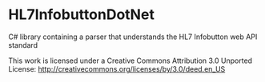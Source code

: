 HL7InfobuttonDotNet
===================

C# library containing a parser that understands the HL7 Infobutton web API standard

This work is licensed under a Creative Commons Attribution 3.0 Unported License:
http://creativecommons.org/licenses/by/3.0/deed.en_US
